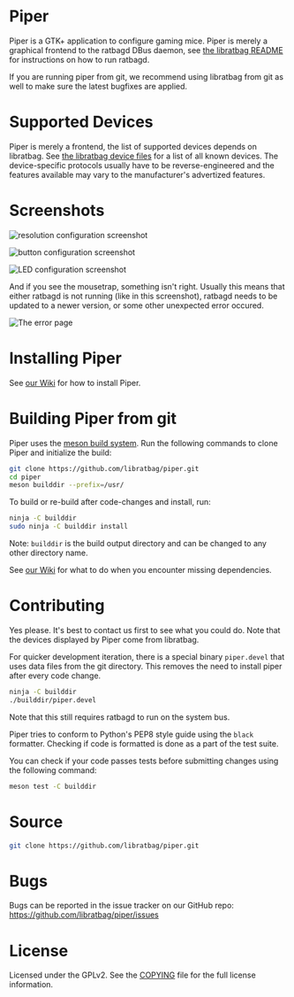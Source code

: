 Piper
=====

Piper is a GTK+ application to configure gaming mice. Piper is merely a
graphical frontend to the ratbagd DBus daemon, see [the libratbag
README](https://github.com/libratbag/libratbag/blob/master/README.md#running-ratbagd-as-dbus-activated-systemd-service)
for instructions on how to run ratbagd.

If you are running piper from git, we recommend using libratbag from git
as well to make sure the latest bugfixes are applied.

Supported Devices
=================
Piper is merely a frontend, the list of supported devices depends on
libratbag. See [the libratbag device
files](https://github.com/libratbag/libratbag/tree/master/data/devices) for
a list of all known devices.  The device-specific protocols usually have to
be reverse-engineered and the features available may vary to the
manufacturer's advertized features.

Screenshots
===========

![resolution configuration screenshot](https://github.com/libratbag/piper/blob/wiki/screenshots/piper-resolutionpage.png)

![button configuration screenshot](https://github.com/libratbag/piper/blob/wiki/screenshots/piper-buttonpage.png)

![LED configuration screenshot](https://github.com/libratbag/piper/blob/wiki/screenshots/piper-ledpage.png)

And if you see the mousetrap, something isn't right. Usually this means that
either ratbagd is not running (like in this screenshot), ratbagd needs to be
updated to a newer version, or some other unexpected error occured.

![The error page](https://github.com/libratbag/piper/blob/wiki/screenshots/piper-errorpage.png)

Installing Piper
================

See [our Wiki](https://github.com/libratbag/piper/wiki/Installation) for how to install Piper.

Building Piper from git
=======================

Piper uses the [meson build system](http://mesonbuild.com/). Run the following
commands to clone Piper and initialize the build:

```sh
git clone https://github.com/libratbag/piper.git
cd piper
meson builddir --prefix=/usr/
```

To build or re-build after code-changes and install, run:

```sh
ninja -C builddir
sudo ninja -C builddir install
```

Note: `builddir` is the build output directory and can be changed to any other
directory name.

See [our Wiki](https://github.com/libratbag/piper/wiki/Installation) for what
to do when you encounter missing dependencies.

Contributing
============

Yes please. It's best to contact us first to see what you could do. Note that
the devices displayed by Piper come from libratbag.

For quicker development iteration, there is a special binary `piper.devel`
that uses data files from the git directory. This removes the need to
install piper after every code change.

```sh
ninja -C builddir
./builddir/piper.devel
```
Note that this still requires ratbagd to run on the system bus.

Piper tries to conform to Python's PEP8 style guide using the `black` formatter.
Checking if code is formatted is done as a part of the test suite.

You can check if your code passes tests before submitting changes using the
following command:

```sh
meson test -C builddir
```

Source
======

```sh
git clone https://github.com/libratbag/piper.git
```

Bugs
====

Bugs can be reported in the issue tracker on our GitHub repo:
https://github.com/libratbag/piper/issues

License
=======

Licensed under the GPLv2. See the
[COPYING](https://github.com/libratbag/piper/blob/master/COPYING) file for the
full license information.
